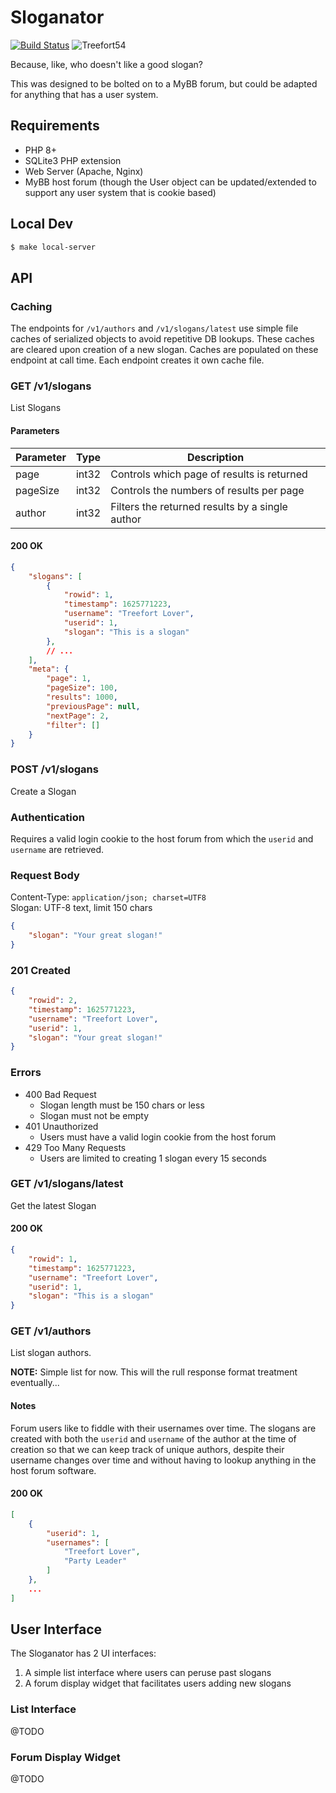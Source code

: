 # Sloganator

[![Build Status](https://github.com/Gipetto/sloganator/actions/workflows/main.yml/badge.svg)](https://github.com/Gipetto/sloganator/actions/workflows/main.yml)
![Treefort54](https://img.shields.io/badge/Treefort-54-blue.svg)

Because, like, who doesn't like a good slogan?

This was designed to be bolted on to a MyBB forum, but could be adapted for anything that has a user system.

## Requirements

- PHP 8+
- SQLite3 PHP extension
- Web Server (Apache, Nginx)
- MyBB host forum (though the User object can be updated/extended to support any user system that is cookie based)

## Local Dev

``` sh
$ make local-server
```

## API

### Caching

The endpoints for `/v1/authors` and `/v1/slogans/latest` use simple file caches of serialized objects to avoid repetitive DB lookups. These caches are cleared upon creation of a new slogan. Caches are populated on these endpoint at call time. Each endpoint creates it own cache file.

### GET /v1/slogans

List Slogans

#### Parameters

| Parameter | Type   | Description |
| --------- | ------ | ----------- |
| page      | int32  | Controls which page of results is returned      |
| pageSize  | int32  | Controls the numbers of results per page        |
| author    | int32  | Filters the returned results by a single author |

#### 200 OK
``` json
{
    "slogans": [
        {
            "rowid": 1,
            "timestamp": 1625771223,
            "username": "Treefort Lover",
            "userid": 1,
            "slogan": "This is a slogan"
        },
        // ...
    ],
    "meta": {
        "page": 1,
        "pageSize": 100,
        "results": 1000,
        "previousPage": null,
        "nextPage": 2,
        "filter": []
    }
}
```

### POST /v1/slogans

Create a Slogan

### Authentication

Requires a valid login cookie to the host forum from which the `userid` and `username` are retrieved.

### Request Body

Content-Type: `application/json; charset=UTF8`  
Slogan: UTF-8 text, limit 150 chars

``` json
{
    "slogan": "Your great slogan!"
}
```

### 201 Created

``` json
{
    "rowid": 2,
    "timestamp": 1625771223,
    "username": "Treefort Lover",
    "userid": 1,
    "slogan": "Your great slogan!"
}
```

### Errors

- 400 Bad Request
    - Slogan length must be 150 chars or less
    - Slogan must not be empty
- 401 Unauthorized
    - Users must have a valid login cookie from the host forum
- 429 Too Many Requests
    - Users are limited to creating 1 slogan every 15 seconds

### GET /v1/slogans/latest

Get the latest Slogan

#### 200 OK

``` json
{
    "rowid": 1,
    "timestamp": 1625771223,
    "username": "Treefort Lover",
    "userid": 1,
    "slogan": "This is a slogan"
}
```

### GET /v1/authors

List slogan authors.  

__NOTE:__ Simple list for now. This will the rull response format treatment eventually...

#### Notes

Forum users like to fiddle with their usernames over time. The slogans are created with both the `userid` and `username` of the author at the time of creation so that we can keep track of unique authors, despite their username changes over time and without having to lookup anything in the host forum software.

#### 200 OK

``` json
[
    {
        "userid": 1,
        "usernames": [
            "Treefort Lover",
            "Party Leader"
        ]
    },
    ...
]
```

## User Interface

The Sloganator has 2 UI interfaces:

1. A simple list interface where users can peruse past slogans
2. A forum display widget that facilitates users adding new slogans

### List Interface

@TODO

### Forum Display Widget

@TODO